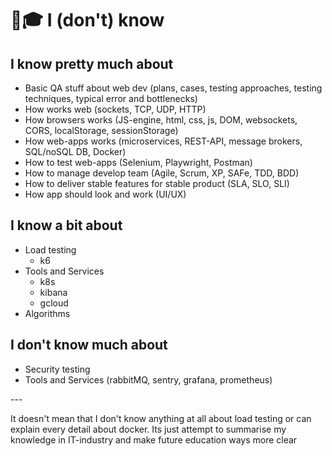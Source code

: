 # 👨🎓 I (don't) know

## I know pretty much about

* Basic QA stuff about web dev (plans, cases, testing approaches, testing techniques, typical error and bottlenecks)
* How works web (sockets, TCP, UDP, HTTP)
* How browsers works (JS-engine, html, css, js, DOM, websockets, CORS, localStorage, sessionStorage)
* How web-apps works (microservices, REST-API, message brokers, SQL/noSQL DB, Docker)
* How to test web-apps (Selenium, Playwright, Postman)
* How to manage develop team (Agile, Scrum, XP, SAFe, TDD, BDD)
* How to deliver stable features for stable product (SLA, SLO, SLI)
* How app should look and work (UI/UX)

## I know a bit about

* Load testing
  * k6
* Tools and Services&#x20;
  * k8s
  * kibana
  * gcloud
* Algorithms

## I don't know much about

* Security testing
* Tools and Services (rabbitMQ, sentry, grafana, prometheus)

\---

It doesn't mean that I don't know anything at all about load testing or can explain every detail about docker. Its just attempt to summarise my knowledge in IT-industry and make future education ways more clear
